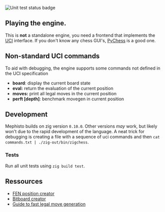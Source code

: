 ![Unit test status badge](https://github.com/wuelle/zigchess/actions/workflows/run-tests.yml/badge.svg)

## Playing the engine.
This is **not** a standalone engine, you need a frontend that implements the [UCI](https://en.wikipedia.org/wiki/Universal_Chess_Interface) interface.
If you don't know any chess GUI's, [PyChess](https://github.com/pychess/pychess) is a good one.

## Non-standard UCI commands
To aid with debugging, the engine supports some commands not defined in the UCI specification

* **board**: display the current board state
* **eval:** return the evaluation of the current position
* **moves:** print all legal moves in the current position
* **perft [depth]**: benchmark movegen in current position

## Development
Mephisto builds on zig version `0.10.0`. Other versions *may* work, but likely won't due to the rapid
development of the language.
A neat trick for debugging is creating a file with a sequence of uci commands and then 
`cat commands.txt | ./zig-out/bin/zigchess`.

### Tests
Run all unit tests using `zig build test`.

## Ressources
* [FEN position creator](http://www.netreal.de/Forsyth-Edwards-Notation/index.php)
* [Bitboard creator](https://gekomad.github.io/Cinnamon/BitboardCalculator/)
* [Guide to fast legal move generation](https://www.codeproject.com/Articles/5313417/Worlds-fastest-Bitboard-Chess-Movegenerator)
